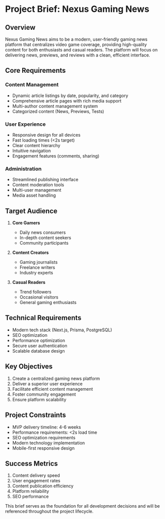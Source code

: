 # Project Brief: Nexus Gaming News

## Overview

Nexus Gaming News aims to be a modern, user-friendly gaming news platform that
centralizes video game coverage, providing high-quality content for both
enthusiasts and casual readers. The platform will focus on delivering news,
previews, and reviews with a clean, efficient interface.

## Core Requirements

### Content Management

- Dynamic article listings by date, popularity, and category
- Comprehensive article pages with rich media support
- Multi-author content management system
- Categorized content (News, Previews, Tests)

### User Experience

- Responsive design for all devices
- Fast loading times (<2s target)
- Clear content hierarchy
- Intuitive navigation
- Engagement features (comments, sharing)

### Administration

- Streamlined publishing interface
- Content moderation tools
- Multi-user management
- Media asset handling

## Target Audience

1. **Core Gamers**

   - Daily news consumers
   - In-depth content seekers
   - Community participants

2. **Content Creators**

   - Gaming journalists
   - Freelance writers
   - Industry experts

3. **Casual Readers**
   - Trend followers
   - Occasional visitors
   - General gaming enthusiasts

## Technical Requirements

- Modern tech stack (Next.js, Prisma, PostgreSQL)
- SEO optimization
- Performance optimization
- Secure user authentication
- Scalable database design

## Key Objectives

1. Create a centralized gaming news platform
2. Deliver a superior user experience
3. Facilitate efficient content management
4. Foster community engagement
5. Ensure platform scalability

## Project Constraints

- MVP delivery timeline: 4-6 weeks
- Performance requirements: <2s load time
- SEO optimization requirements
- Modern technology implementation
- Mobile-first responsive design

## Success Metrics

1. Content delivery speed
2. User engagement rates
3. Content publication efficiency
4. Platform reliability
5. SEO performance

This brief serves as the foundation for all development decisions and will be
referenced throughout the project lifecycle.
